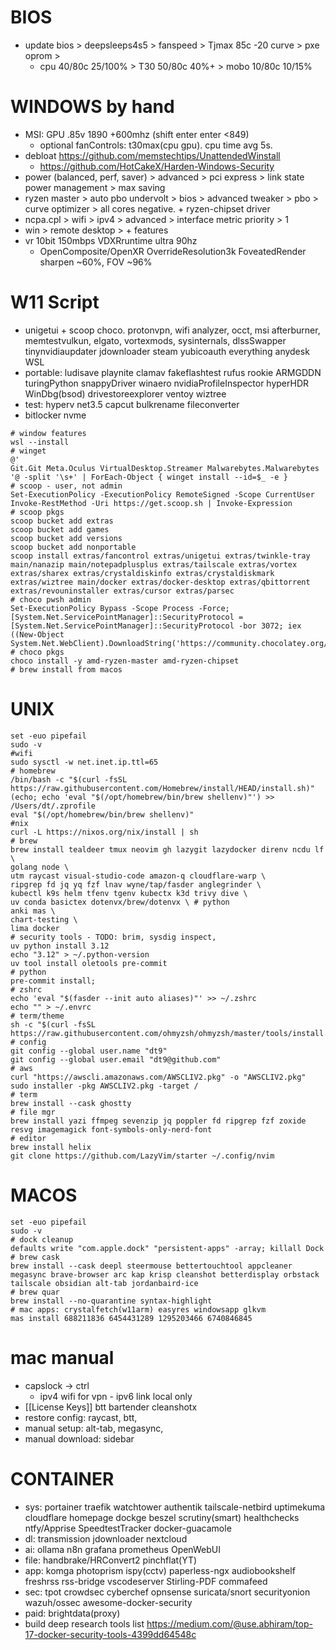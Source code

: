 


# BIOS
- update bios > deepsleeps4s5 > fanspeed > Tjmax 85c -20 curve > pxe oprom >
	- cpu 40/80c 25/100% > T30 50/80c 40%+ > mobo 10/80c 10/15%
# WINDOWS by hand
- MSI: GPU .85v 1890 +600mhz (shift enter enter <849)
	- optional fanControls: t30max(cpu gpu). cpu time avg 5s. 
- debloat https://github.com/memstechtips/UnattendedWinstall 
	- https://github.com/HotCakeX/Harden-Windows-Security
- power (balanced, perf, saver) > advanced > pci express > link state power management > max saving
- ryzen master > auto pbo undervolt > bios > advanced tweaker > pbo > curve optimizer > all cores negative. + ryzen-chipset driver
- ncpa.cpl > wifi > ipv4 > advanced > interface metric priority > 1
- win > remote desktop > + features
- vr 10bit 150mbps VDXRruntime ultra 90hz 
	- OpenComposite/OpenXR OverrideResolution3k FoveatedRender sharpen ~60%, FOV ~96%
# W11 Script
- unigetui + scoop choco. protonvpn, wifi analyzer, occt, msi afterburner, memtestvulkun, elgato, vortexmods, sysinternals, dlssSwapper tinynvidiaupdater jdownloader steam yubicoauth everything anydesk WSL 
- portable: ludisave playnite clamav fakeflashtest rufus rookie ARMGDDN turingPython snappyDriver winaero nvidiaProfileInspector hyperHDR WinDbg(bsod) drivestoreexplorer ventoy wiztree 
- test: hyperv net3.5 capcut bulkrename fileconverter 
- bitlocker nvme
``` winstall choco scoop.sh
# window features
wsl --install
# winget
@'
Git.Git Meta.Oculus VirtualDesktop.Streamer Malwarebytes.Malwarebytes
'@ -split '\s+' | ForEach-Object { winget install --id=$_ -e }
# scoop - user, not admin
Set-ExecutionPolicy -ExecutionPolicy RemoteSigned -Scope CurrentUser
Invoke-RestMethod -Uri https://get.scoop.sh | Invoke-Expression
# scoop pkgs
scoop bucket add extras
scoop bucket add games
scoop bucket add versions
scoop bucket add nonportable
scoop install extras/fancontrol extras/unigetui extras/twinkle-tray main/nanazip main/notepadplusplus extras/tailscale extras/vortex extras/sharex extras/crystaldiskinfo extras/crystaldiskmark extras/wiztree main/docker extras/docker-desktop extras/qbittorrent extras/revouninstaller extras/cursor extras/parsec 
# choco pwsh admin
Set-ExecutionPolicy Bypass -Scope Process -Force; [System.Net.ServicePointManager]::SecurityProtocol = [System.Net.ServicePointManager]::SecurityProtocol -bor 3072; iex ((New-Object System.Net.WebClient).DownloadString('https://community.chocolatey.org/install.ps1'))
# choco pkgs
choco install -y amd-ryzen-master amd-ryzen-chipset
# brew install from macos
```

# UNIX
```shell
set -euo pipefail
sudo -v
#wifi
sudo sysctl -w net.inet.ip.ttl=65
# homebrew
/bin/bash -c "$(curl -fsSL https://raw.githubusercontent.com/Homebrew/install/HEAD/install.sh)"
(echo; echo 'eval "$(/opt/homebrew/bin/brew shellenv)"') >> /Users/dt/.zprofile
eval "$(/opt/homebrew/bin/brew shellenv)"
#nix 
curl -L https://nixos.org/nix/install | sh
# brew
brew install tealdeer tmux neovim gh lazygit lazydocker direnv ncdu lf \ 
golang node \
utm raycast visual-studio-code amazon-q cloudflare-warp \
ripgrep fd jq yq fzf lnav wyne/tap/fasder anglegrinder \
kubectl k9s helm tfenv tgenv kubectx k3d trivy dive \
uv conda basictex dotenvx/brew/dotenvx \ # python
anki mas \
chart-testing \
lima docker
# security tools - TODO: brim, sysdig inspect, 
uv python install 3.12
echo "3.12" > ~/.python-version
uv tool install oletools pre-commit
# python 
pre-commit install; 
# zshrc
echo 'eval "$(fasder --init auto aliases)"' >> ~/.zshrc
echo "" > ~/.envrc
# term/theme
sh -c "$(curl -fsSL https://raw.githubusercontent.com/ohmyzsh/ohmyzsh/master/tools/install.sh)"
# config
git config --global user.name "dt9"
git config --global user.email "dt9@github.com"
# aws
curl "https://awscli.amazonaws.com/AWSCLIV2.pkg" -o "AWSCLIV2.pkg"
sudo installer -pkg AWSCLIV2.pkg -target /
# term
brew install --cask ghostty
# file mgr
brew install yazi ffmpeg sevenzip jq poppler fd ripgrep fzf zoxide resvg imagemagick font-symbols-only-nerd-font
# editor
brew install helix
git clone https://github.com/LazyVim/starter ~/.config/nvim
```
# MACOS
```
set -euo pipefail
sudo -v
# dock cleanup
defaults write "com.apple.dock" "persistent-apps" -array; killall Dock
# brew cask
brew install --cask deepl steermouse bettertouchtool appcleaner megasync brave-browser arc kap krisp cleanshot betterdisplay orbstack tailscale obsidian alt-tab jordanbaird-ice
# brew quar
brew install --no-quarantine syntax-highlight
# mac apps: crystalfetch(w11arm) easyres windowsapp glkvm
mas install 688211836 6454431289 1295203466 6740846845
```
# mac manual
- capslock -> ctrl 
	- ipv4 wifi for vpn - ipv6 link local only
- [[License Keys]] btt bartender cleanshotx 
- restore config: raycast, btt, 
- manual setup: alt-tab, megasync, 
- manual download: sidebar
# CONTAINER
- sys: portainer traefik watchtower authentik tailscale-netbird uptimekuma cloudflare homepage dockge beszel scrutiny(smart) healthchecks ntfy/Apprise SpeedtestTracker docker-guacamole 
- dl: transmission jdownloader nextcloud
- ai: ollama n8n grafana prometheus OpenWebUI 
- file: handbrake/HRConvert2 pinchflat(YT) 
- app: komga photoprism ispy(cctv) paperless-ngx audiobookshelf freshrss rss-bridge vscodeserver Stirling-PDF commafeed
- sec: tpot crowdsec cyberchef opnsense suricata/snort securityonion wazuh/ossec awesome-docker-security 
- paid: brightdata(proxy) 
- build deep research tools list https://medium.com/@use.abhiram/top-17-docker-security-tools-4399dd64548c

